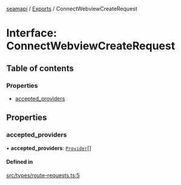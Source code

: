 [seamapi](../README.md) / [Exports](../modules.md) / ConnectWebviewCreateRequest

# Interface: ConnectWebviewCreateRequest

## Table of contents

### Properties

- [accepted\_providers](ConnectWebviewCreateRequest.md#accepted_providers)

## Properties

### accepted\_providers

• **accepted\_providers**: [`Provider`](../enums/Provider.md)[]

#### Defined in

[src/types/route-requests.ts:5](https://github.com/seamapi/seamapi-javascript/blob/main/src/types/route-requests.ts#L5)
